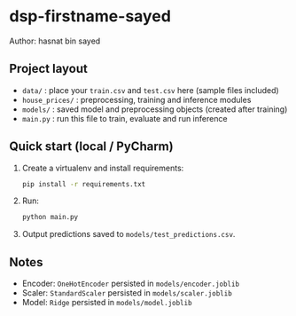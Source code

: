 # dsp-firstname-sayed
Author: hasnat bin sayed

## Project layout
- `data/` : place your `train.csv` and `test.csv` here (sample files included)
- `house_prices/` : preprocessing, training and inference modules
- `models/` : saved model and preprocessing objects (created after training)
- `main.py` : run this file to train, evaluate and run inference

## Quick start (local / PyCharm)
1. Create a virtualenv and install requirements:
   ```bash
   pip install -r requirements.txt
   ```
2. Run:
   ```bash
   python main.py
   ```
3. Output predictions saved to `models/test_predictions.csv`.

## Notes
- Encoder: `OneHotEncoder` persisted in `models/encoder.joblib`
- Scaler: `StandardScaler` persisted in `models/scaler.joblib`
- Model: `Ridge` persisted in `models/model.joblib`
